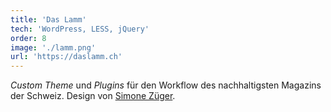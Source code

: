 ```yaml
---
title: 'Das Lamm'
tech: 'WordPress, LESS, jQuery'
order: 8
image: './lamm.png'
url: 'https://daslamm.ch'
---
```


*Custom Theme* und *Plugins* für den Workflow des nachhaltigsten Magazins der Schweiz. Design von [Simone Züger](https://www.simonezueger.ch).
